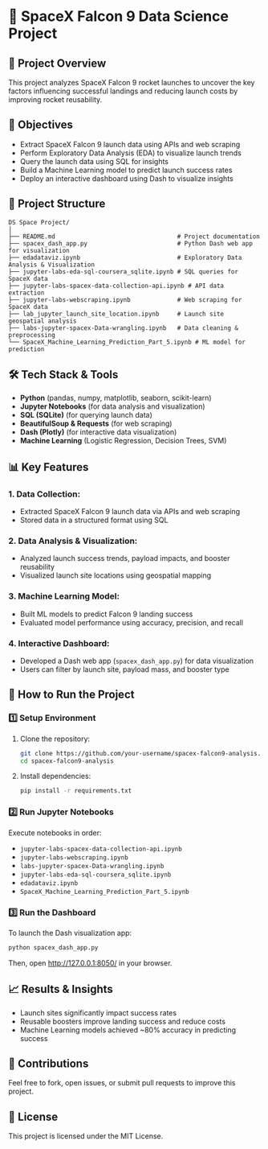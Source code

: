 # 🚀 SpaceX Falcon 9 Data Science Project

## 📌 Project Overview

This project analyzes SpaceX Falcon 9 rocket launches to uncover the key factors influencing successful landings and reducing launch costs by improving rocket reusability.

## 🎯 Objectives
- Extract SpaceX Falcon 9 launch data using APIs and web scraping
- Perform Exploratory Data Analysis (EDA) to visualize launch trends
- Query the launch data using SQL for insights
- Build a Machine Learning model to predict launch success rates
- Deploy an interactive dashboard using Dash to visualize insights

## 📂 Project Structure

```
DS Space Project/
│
├── README.md                                  # Project documentation
├── spacex_dash_app.py                         # Python Dash web app for visualization
├── edadataviz.ipynb                           # Exploratory Data Analysis & Visualization
├── jupyter-labs-eda-sql-coursera_sqlite.ipynb # SQL queries for SpaceX data
├── jupyter-labs-spacex-data-collection-api.ipynb # API data extraction
├── jupyter-labs-webscraping.ipynb             # Web scraping for SpaceX data
├── lab_jupyter_launch_site_location.ipynb     # Launch site geospatial analysis
├── labs-jupyter-spacex-Data-wrangling.ipynb   # Data cleaning & preprocessing
└── SpaceX_Machine_Learning_Prediction_Part_5.ipynb # ML model for prediction
```

## 🛠️ Tech Stack & Tools
- **Python** (pandas, numpy, matplotlib, seaborn, scikit-learn)
- **Jupyter Notebooks** (for data analysis and visualization)
- **SQL (SQLite)** (for querying launch data)
- **BeautifulSoup & Requests** (for web scraping)
- **Dash (Plotly)** (for interactive data visualization)
- **Machine Learning** (Logistic Regression, Decision Trees, SVM)

## 📊 Key Features

### 1. Data Collection:
- Extracted SpaceX Falcon 9 launch data via APIs and web scraping
- Stored data in a structured format using SQL

### 2. Data Analysis & Visualization:
- Analyzed launch success trends, payload impacts, and booster reusability
- Visualized launch site locations using geospatial mapping

### 3. Machine Learning Model:
- Built ML models to predict Falcon 9 landing success
- Evaluated model performance using accuracy, precision, and recall

### 4. Interactive Dashboard:
- Developed a Dash web app (`spacex_dash_app.py`) for data visualization
- Users can filter by launch site, payload mass, and booster type

## 🚀 How to Run the Project

### 1️⃣ Setup Environment
1. Clone the repository:
   ```bash
   git clone https://github.com/your-username/spacex-falcon9-analysis.git
   cd spacex-falcon9-analysis
   ```

2. Install dependencies:
   ```bash
   pip install -r requirements.txt
   ```

### 2️⃣ Run Jupyter Notebooks

Execute notebooks in order:
- `jupyter-labs-spacex-data-collection-api.ipynb`
- `jupyter-labs-webscraping.ipynb`
- `labs-jupyter-spacex-Data-wrangling.ipynb`
- `jupyter-labs-eda-sql-coursera_sqlite.ipynb`
- `edadataviz.ipynb`
- `SpaceX_Machine_Learning_Prediction_Part_5.ipynb`

### 3️⃣ Run the Dashboard

To launch the Dash visualization app:
```bash
python spacex_dash_app.py
```
Then, open http://127.0.0.1:8050/ in your browser.

## 📈 Results & Insights
- Launch sites significantly impact success rates
- Reusable boosters improve landing success and reduce costs
- Machine Learning models achieved ~80% accuracy in predicting success

## 🤝 Contributions

Feel free to fork, open issues, or submit pull requests to improve this project.

## 📜 License

This project is licensed under the MIT License.